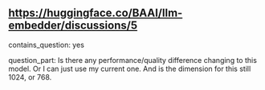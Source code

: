 ## https://huggingface.co/BAAI/llm-embedder/discussions/5

contains_question: yes

question_part: Is there any performance/quality difference changing to this model. Or I can just use my current one. And is the dimension for this still 1024, or 768.